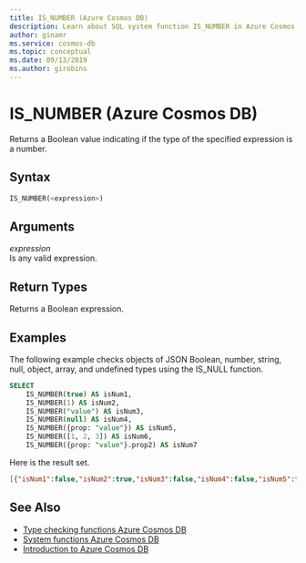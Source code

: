 ```yaml
---
title: IS_NUMBER (Azure Cosmos DB)
description: Learn about SQL system function IS_NUMBER in Azure Cosmos DB.
author: ginamr
ms.service: cosmos-db
ms.topic: conceptual
ms.date: 09/13/2019
ms.author: girobins
---
```

# IS_NUMBER (Azure Cosmos DB)
 Returns a Boolean value indicating if the type of the specified expression is a number.  
  
## Syntax
  
```sql
IS_NUMBER(<expression>)  
```  
  
## Arguments
  
*expression*  
   Is any valid expression.  
  
## Return Types
  
  Returns a Boolean expression.  
  
## Examples
  
  The following example checks objects of JSON Boolean, number, string, null, object, array, and undefined types using the IS_NULL function.  
  
```sql
SELECT   
    IS_NUMBER(true) AS isNum1,   
    IS_NUMBER(1) AS isNum2,  
    IS_NUMBER("value") AS isNum3,   
    IS_NUMBER(null) AS isNum4,  
    IS_NUMBER({prop: "value"}) AS isNum5,   
    IS_NUMBER([1, 2, 3]) AS isNum6,  
    IS_NUMBER({prop: "value"}.prop2) AS isNum7  
```  
  
 Here is the result set.  
  
```json
[{"isNum1":false,"isNum2":true,"isNum3":false,"isNum4":false,"isNum5":false,"isNum6":false,"isNum7":false}]  
```  

## See Also

- [Type checking functions Azure Cosmos DB](sql-query-type-checking-functions.md)
- [System functions Azure Cosmos DB](sql-query-system-functions.md)
- [Introduction to Azure Cosmos DB](introduction.md)
